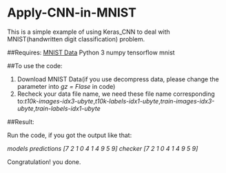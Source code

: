# Apply-CNN-in-MNIST
This is a simple example of using Keras_CNN to deal with MNIST(handwritten digit classification) problem.

##Requires: 
         [MNIST Data](http://yann.lecun.com/exdb/mnist/)
         Python 3
         numpy
         tensorflow
         mnist
         
##To use the code:

1. Download MNIST Data(if you use decompress data, please change the parameter into *gz = Flase* in code)
2. Recheck your data file name, we need these file name corresponding to:*t10k-images-idx3-ubyte*,*t10k-labels-idx1-ubyte*,*train-images-idx3-ubyte*,*train-labels-idx1-ubyte*

##Result:

Run the code, if you got the output like that:

*models predictions*
*[7 2 1 0 4 1 4 9 5 9]*
*checker*
*[7 2 1 0 4 1 4 9 5 9]*

Congratulation! you done.


         

